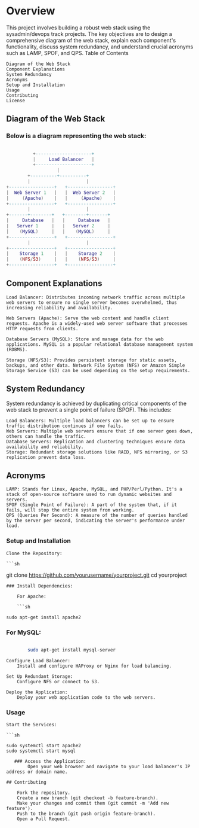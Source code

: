 # Overview

This project involves building a robust web stack using the sysadmin/devops track projects. The key objectives are to design a comprehensive diagram of the web stack, explain each component's functionality, discuss system redundancy, and understand crucial acronyms such as LAMP, SPOF, and QPS.
Table of Contents

    Diagram of the Web Stack
    Component Explanations
    System Redundancy
    Acronyms
    Setup and Installation
    Usage
    Contributing
    License

## Diagram of the Web Stack

### Below is a diagram representing the web stack:

```lua

          +---------------------+
          |     Load Balancer   |
          +---------------------+
                   |
        +----------+----------+
        |                     |
+-----------------+   +-----------------+
|  Web Server 1   |   |  Web Server 2   |
|     (Apache)    |   |     (Apache)    |
+-----------------+   +-----------------+
        |                     |
+-------+--------+   +--------+-------+
|     Database   |   |     Database   |
|   Server 1     |   |   Server 2     |
|    (MySQL)     |   |    (MySQL)     |
+-----------------+   +-----------------+
        |                     |
+-----------------+   +-----------------+
|    Storage 1    |   |    Storage 2    |
|    (NFS/S3)     |   |    (NFS/S3)     |
+-----------------+   +-----------------+
```
## Component Explanations

    Load Balancer: Distributes incoming network traffic across multiple web servers to ensure no single server becomes overwhelmed, thus increasing reliability and availability.

    Web Servers (Apache): Serve the web content and handle client requests. Apache is a widely-used web server software that processes HTTP requests from clients.

    Database Servers (MySQL): Store and manage data for the web applications. MySQL is a popular relational database management system (RDBMS).

    Storage (NFS/S3): Provides persistent storage for static assets, backups, and other data. Network File System (NFS) or Amazon Simple Storage Service (S3) can be used depending on the setup requirements.

## System Redundancy

System redundancy is achieved by duplicating critical components of the web stack to prevent a single point of failure (SPOF). This includes:

    Load Balancers: Multiple load balancers can be set up to ensure traffic distribution continues if one fails.
    Web Servers: Multiple web servers ensure that if one server goes down, others can handle the traffic.
    Database Servers: Replication and clustering techniques ensure data availability and reliability.
    Storage: Redundant storage solutions like RAID, NFS mirroring, or S3 replication prevent data loss.

## Acronyms

    LAMP: Stands for Linux, Apache, MySQL, and PHP/Perl/Python. It's a stack of open-source software used to run dynamic websites and servers.
    SPOF (Single Point of Failure): A part of the system that, if it fails, will stop the entire system from working.
    QPS (Queries Per Second): A measure of the number of queries handled by the server per second, indicating the server's performance under load.

### Setup and Installation

    Clone the Repository:

    ```sh

git clone https://github.com/yourusername/yourproject.git
cd yourproject
```
### Install Dependencies:

    For Apache:

    ```sh

sudo apt-get install apache2
```
### For MySQL:

```sh

        sudo apt-get install mysql-server
```
    Configure Load Balancer:
        Install and configure HAProxy or Nginx for load balancing.

    Set Up Redundant Storage:
        Configure NFS or connect to S3.

    Deploy the Application:
        Deploy your web application code to the web servers.

### Usage

    Start the Services:

    ```sh

    sudo systemctl start apache2
    sudo systemctl start mysql
```
   ### Access the Application:
        Open your web browser and navigate to your load balancer's IP address or domain name.

## Contributing

    Fork the repository.
    Create a new branch (git checkout -b feature-branch).
    Make your changes and commit them (git commit -m 'Add new feature').
    Push to the branch (git push origin feature-branch).
    Open a Pull Request.
